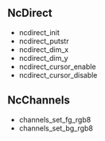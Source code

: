 ## NcDirect

* ncdirect_init
* ncdirect_putstr
* ncdirect_dim_x
* ncdirect_dim_y
* ncdirect_cursor_enable
* ncdirect_cursor_disable

## NcChannels

* channels_set_fg_rgb8
* channels_set_bg_rgb8